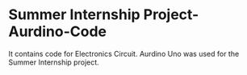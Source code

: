 # Summer Internship Project- Aurdino-Code 
It contains code for Electronics Circuit.
Aurdino Uno was used for the Summer Internship project.
